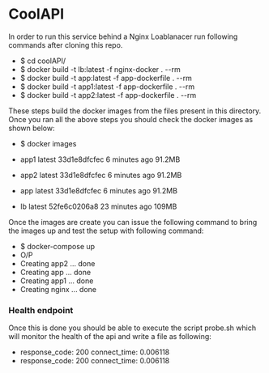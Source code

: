 # CoolAPI

In order to run this service behind a Nginx Loablanacer run following commands after cloning this repo.

  - $ cd coolAPI/
  - $ docker build -t lb:latest -f nginx-docker . --rm
  - $ docker build -t app:latest -f app-dockerfile . --rm
  - $ docker build -t app1:latest -f app-dockerfile . --rm
  - $ docker build -t app2:latest -f app-dockerfile . --rm

These steps build the docker images from the files present in this directory.
Once you ran all the above steps you should check the docker images as shown below:
  - $ docker images

  - app1                latest              33d1e8dfcfec        6 minutes ago       91.2MB
  - app2                latest              33d1e8dfcfec        6 minutes ago       91.2MB
  - app                 latest              33d1e8dfcfec        6 minutes ago       91.2MB
  - lb                  latest              52fe6c0206a8        23 minutes ago      109MB

Once the images are create you can issue the following command to bring the images up and test the setup with following command:

 - $ docker-compose up
  - O/P
  - Creating app2  ... done
  - Creating app   ... done
  - Creating app1  ... done
  - Creating nginx ... done

### Health endpoint
Once this is done you should be able to execute the script probe.sh which will monitor the health of the api and write a file as following:

- response_code: 200 connect_time: 0.006118
- response_code: 200 connect_time: 0.006118
